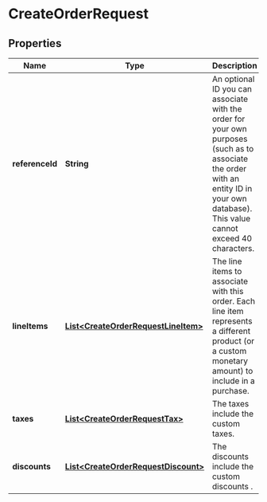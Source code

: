 
# CreateOrderRequest

## Properties
Name | Type | Description | Notes
------------ | ------------- | ------------- | -------------
**referenceId** | **String** | An optional ID you can associate with the order for your own purposes (such as to associate the order with an entity ID in your own database).  This value cannot exceed 40 characters. |  [optional]
**lineItems** | [**List&lt;CreateOrderRequestLineItem&gt;**](CreateOrderRequestLineItem.md) | The line items to associate with this order.  Each line item represents a different product (or a custom monetary amount) to include in a purchase. | 
**taxes** | [**List&lt;CreateOrderRequestTax&gt;**](CreateOrderRequestTax.md) | The taxes include the custom taxes. |  [optional]
**discounts** | [**List&lt;CreateOrderRequestDiscount&gt;**](CreateOrderRequestDiscount.md) | The discounts include the custom discounts . |  [optional]



